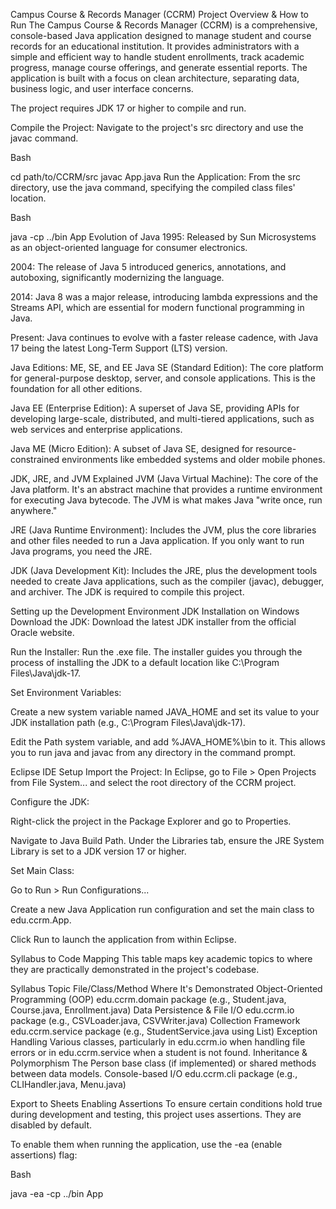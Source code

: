Campus Course & Records Manager (CCRM)
Project Overview & How to Run
The Campus Course & Records Manager (CCRM) is a comprehensive, console-based Java application designed to manage student and course records for an educational institution. It provides administrators with a simple and efficient way to handle student enrollments, track academic progress, manage course offerings, and generate essential reports. The application is built with a focus on clean architecture, separating data, business logic, and user interface concerns.

The project requires JDK 17 or higher to compile and run.

Compile the Project:
Navigate to the project's src directory and use the javac command.

Bash

cd path/to/CCRM/src
javac App.java
Run the Application:
From the src directory, use the java command, specifying the compiled class files' location.

Bash

java -cp ../bin App
Evolution of Java
1995: Released by Sun Microsystems as an object-oriented language for consumer electronics.

2004: The release of Java 5 introduced generics, annotations, and autoboxing, significantly modernizing the language.

2014: Java 8 was a major release, introducing lambda expressions and the Streams API, which are essential for modern functional programming in Java.

Present: Java continues to evolve with a faster release cadence, with Java 17 being the latest Long-Term Support (LTS) version.

Java Editions: ME, SE, and EE
Java SE (Standard Edition): The core platform for general-purpose desktop, server, and console applications. This is the foundation for all other editions.

Java EE (Enterprise Edition): A superset of Java SE, providing APIs for developing large-scale, distributed, and multi-tiered applications, such as web services and enterprise applications.

Java ME (Micro Edition): A subset of Java SE, designed for resource-constrained environments like embedded systems and older mobile phones.

JDK, JRE, and JVM Explained
JVM (Java Virtual Machine): The core of the Java platform. It's an abstract machine that provides a runtime environment for executing Java bytecode. The JVM is what makes Java "write once, run anywhere."

JRE (Java Runtime Environment): Includes the JVM, plus the core libraries and other files needed to run a Java application. If you only want to run Java programs, you need the JRE.

JDK (Java Development Kit): Includes the JRE, plus the development tools needed to create Java applications, such as the compiler (javac), debugger, and archiver. The JDK is required to compile this project.

Setting up the Development Environment
JDK Installation on Windows
Download the JDK: Download the latest JDK installer from the official Oracle website.

Run the Installer: Run the .exe file. The installer guides you through the process of installing the JDK to a default location like C:\Program Files\Java\jdk-17.

Set Environment Variables:

Create a new system variable named JAVA_HOME and set its value to your JDK installation path (e.g., C:\Program Files\Java\jdk-17).

Edit the Path system variable, and add %JAVA_HOME%\bin to it. This allows you to run java and javac from any directory in the command prompt.

Eclipse IDE Setup
Import the Project: In Eclipse, go to File > Open Projects from File System... and select the root directory of the CCRM project.

Configure the JDK:

Right-click the project in the Package Explorer and go to Properties.

Navigate to Java Build Path. Under the Libraries tab, ensure the JRE System Library is set to a JDK version 17 or higher.

Set Main Class:

Go to Run > Run Configurations...

Create a new Java Application run configuration and set the main class to edu.ccrm.App.

Click Run to launch the application from within Eclipse.

Syllabus to Code Mapping
This table maps key academic topics to where they are practically demonstrated in the project's codebase.

Syllabus Topic	File/Class/Method Where It's Demonstrated
Object-Oriented Programming (OOP)	edu.ccrm.domain package (e.g., Student.java, Course.java, Enrollment.java)
Data Persistence & File I/O	edu.ccrm.io package (e.g., CSVLoader.java, CSVWriter.java)
Collection Framework	edu.ccrm.service package (e.g., StudentService.java using List<Student>)
Exception Handling	Various classes, particularly in edu.ccrm.io when handling file errors or in edu.ccrm.service when a student is not found.
Inheritance & Polymorphism	The Person base class (if implemented) or shared methods between data models.
Console-based I/O	edu.ccrm.cli package (e.g., CLIHandler.java, Menu.java)

Export to Sheets
Enabling Assertions
To ensure certain conditions hold true during development and testing, this project uses assertions. They are disabled by default.

To enable them when running the application, use the -ea (enable assertions) flag:

Bash

java -ea -cp ../bin App
